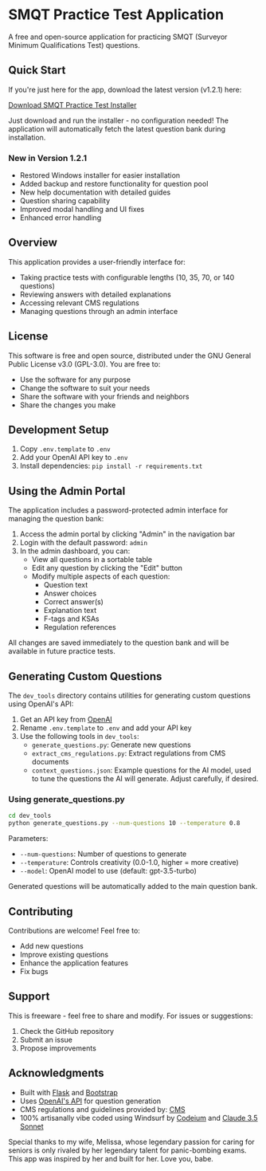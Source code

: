 # SMQT Practice Test Application

A free and open-source application for practicing SMQT (Surveyor Minimum Qualifications Test) questions.

## Quick Start

If you're just here for the app, download the latest version (v1.2.1) here:

[Download SMQT Practice Test Installer](https://github.com/SailboatSteve/SMQT_Practice_Exam/releases/download/v1.2.1/SMQT_Practice_Test_Setup.exe)

Just download and run the installer - no configuration needed! The application will automatically fetch the latest question bank during installation.

### New in Version 1.2.1
- Restored Windows installer for easier installation
- Added backup and restore functionality for question pool
- New help documentation with detailed guides
- Question sharing capability
- Improved modal handling and UI fixes
- Enhanced error handling

## Overview

This application provides a user-friendly interface for:
- Taking practice tests with configurable lengths (10, 35, 70, or 140 questions)
- Reviewing answers with detailed explanations
- Accessing relevant CMS regulations
- Managing questions through an admin interface

## License

This software is free and open source, distributed under the GNU General Public License v3.0 (GPL-3.0). You are free to:
- Use the software for any purpose
- Change the software to suit your needs
- Share the software with your friends and neighbors
- Share the changes you make

## Development Setup

1. Copy `.env.template` to `.env`
2. Add your OpenAI API key to `.env`
3. Install dependencies: `pip install -r requirements.txt`

## Using the Admin Portal

The application includes a password-protected admin interface for managing the question bank:

1. Access the admin portal by clicking "Admin" in the navigation bar
2. Login with the default password: `admin`
3. In the admin dashboard, you can:
   - View all questions in a sortable table
   - Edit any question by clicking the "Edit" button
   - Modify multiple aspects of each question:
     - Question text
     - Answer choices
     - Correct answer(s)
     - Explanation text
     - F-tags and KSAs
     - Regulation references

All changes are saved immediately to the question bank and will be available in future practice tests.

## Generating Custom Questions

The `dev_tools` directory contains utilities for generating custom questions using OpenAI's API:

1. Get an API key from [OpenAI](https://openai.com/api/)
2. Rename `.env.template` to `.env` and add your API key
3. Use the following tools in `dev_tools`:
   - `generate_questions.py`: Generate new questions
   - `extract_cms_regulations.py`: Extract regulations from CMS documents
   - `context_questions.json`: Example questions for the AI model, used to tune the questions the AI will generate. Adjust carefully, if desired.

### Using generate_questions.py

```bash
cd dev_tools
python generate_questions.py --num-questions 10 --temperature 0.8
```

Parameters:
- `--num-questions`: Number of questions to generate
- `--temperature`: Controls creativity (0.0-1.0, higher = more creative)
- `--model`: OpenAI model to use (default: gpt-3.5-turbo)

Generated questions will be automatically added to the main question bank.

## Contributing

Contributions are welcome! Feel free to:
- Add new questions
- Improve existing questions
- Enhance the application features
- Fix bugs

## Support

This is freeware - feel free to share and modify. For issues or suggestions:
1. Check the GitHub repository
2. Submit an issue
3. Propose improvements

## Acknowledgments

- Built with [Flask](https://flask.palletsprojects.com/) and [Bootstrap](https://getbootstrap.com/)
- Uses [OpenAI's API](https://openai.com/api/) for question generation
- CMS regulations and guidelines provided by: [CMS](https://www.cms.gov/)
- 100% artisanally vibe coded using Windsurf by [Codeium](https://codeium.com/) and [Claude 3.5 Sonnet](https://www.anthropic.com/)

Special thanks to my wife, Melissa, whose legendary passion for caring for seniors is only rivaled by her legendary talent for panic-bombing exams. This app was inspired by her and built for her. Love you, babe.
